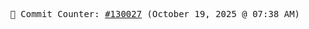 <p align="center">
    <samp>
        📮 Commit Counter: <a href="https://github.com/Javascript-void0/Javascript-void0/commits/main">#130027</a> (October 19, 2025 @ 07:38 AM)
    </samp>
</p>